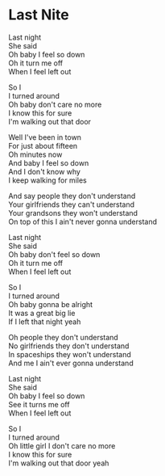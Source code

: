 # Last Nite  

Last night  
She said  
Oh baby I feel so down  
Oh it turn me off  
When I feel left out  

So I  
I turned around  
Oh baby don't care no more  
I know this for sure  
I'm walking out that door  

Well I've been in town  
For just about fifteen  
Oh minutes now  
And baby I feel so down  
And I don't know why  
I keep walking for miles  

And say people they don't understand  
Your girlfriends they can't understand  
Your grandsons they won't understand  
On top of this I ain't never gonna understand  

Last night  
She said  
Oh baby don't feel so down   
Oh it turn me off  
When I feel left out  

So I  
I turned around  
Oh baby gonna be alright  
It was a great big lie  
If I left that night yeah  

Oh people they don't understand  
No girlfriends they don't understand  
In spaceships they won't understand  
And me I ain't ever gonna understand  

Last night  
She said  
Oh baby I feel so down  
See it turns me off  
When I feel left out  

So I  
I turned around  
Oh little girl I don't care no more  
I know this for sure  
I'm walking out that door yeah  
